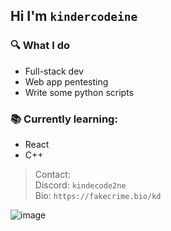 ## Hi I'm `kindercodeine`

### 🔍 What I do  
- Full-stack dev
- Web app pentesting
- Write some python scripts

### 📚 Currently learning:
- React
- C++


> Contact:  
> Discord: `kindecode2ne`  
> Bio: `https://fakecrime.bio/kd`

![image](https://cdn.pfps.gg/banners/1784-thunder.gif)

